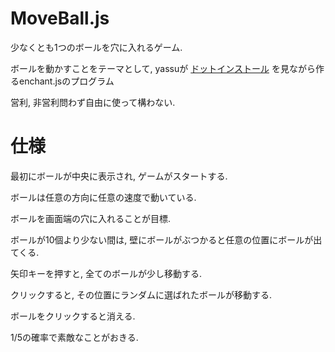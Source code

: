 MoveBall.js
=============

少なくとも1つのボールを穴に入れるゲーム.

ボールを動かすことをテーマとして, yassuが
[ドットインストール](http://dotinstall.com/lessons/basic_enchant_js_v2)
を見ながら作るenchant.jsのプログラム

営利, 非営利問わず自由に使って構わない.

仕様
========

最初にボールが中央に表示され, ゲームがスタートする.

ボールは任意の方向に任意の速度で動いている.

ボールを画面端の穴に入れることが目標.

ボールが10個より少ない間は, 壁にボールがぶつかると任意の位置にボールが出てくる.

矢印キーを押すと, 全てのボールが少し移動する.

クリックすると, その位置にランダムに選ばれたボールが移動する.

ボールをクリックすると消える.

1/5の確率で素敵なことがおきる.
